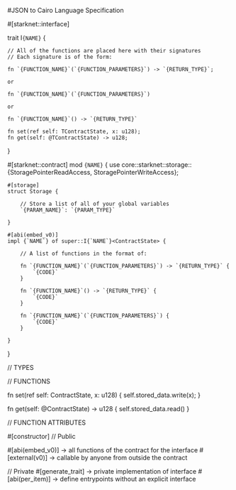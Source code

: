 #JSON to Cairo Language Specification


#[starknet::interface]

trait I`{NAME}`<TContractState> {
    
    // All of the functions are placed here with their signatures
    // Each signature is of the form:

    fn `{FUNCTION_NAME}`(`{FUNCTION_PARAMETERS}`) -> `{RETURN_TYPE}`;

    or 

    fn `{FUNCTION_NAME}`(`{FUNCTION_PARAMETERS}`)

    or

    fn `{FUNCTION_NAME}`() -> `{RETURN_TYPE}`

    fn set(ref self: TContractState, x: u128);
    fn get(self: @TContractState) -> u128;
}

#[starknet::contract]
mod `{NAME}` {
    use core::starknet::storage::{StoragePointerReadAccess, StoragePointerWriteAccess};

    #[storage]
    struct Storage {

        // Store a list of all of your global variables
        `{PARAM_NAME}`: `{PARAM_TYPE}`

    }

    #[abi(embed_v0)]
    impl {`NAME`} of super::I{`NAME`}<ContractState> {
        
        // A list of functions in the format of:

        fn `{FUNCTION_NAME}`(`{FUNCTION_PARAMETERS}`) -> `{RETURN_TYPE}` {
            `{CODE}`
        }

        fn `{FUNCTION_NAME}`() -> `{RETURN_TYPE}` {
            `{CODE}`
        }

        fn `{FUNCTION_NAME}`(`{FUNCTION_PARAMETERS}`) {
            `{CODE}`
        }

    }
}


// TYPES




// FUNCTIONS


fn set(ref self: ContractState, x: u128) {
    self.stored_data.write(x);
}



fn get(self: @ContractState) -> u128 {
    self.stored_data.read()
}

// FUNCTION ATTRIBUTES

#[constructor] 
// Public

#[abi(embed_v0)] -> all functions of the contract for the interface
#[external(v0)] -> callable by anyone from outside the contract

// Private
#[generate_trait] -> private implementation of interface
#[abi(per_item)] -> define entrypoints without an explicit interface


